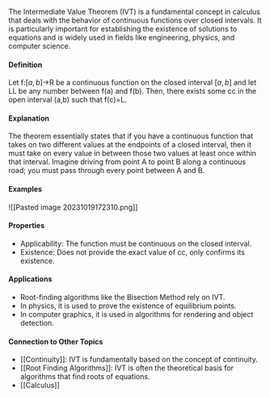 The Intermediate Value Theorem (IVT) is a fundamental concept in calculus that deals with the behavior of continuous functions over closed intervals. It is particularly important for establishing the existence of solutions to equations and is widely used in fields like engineering, physics, and computer science.

#### Definition

Let f:$[a,b]$→R be a continuous function on the closed interval $[a,b]$ and let LL be any number between f(a) and f(b). Then, there exists some cc in the open interval (a,b) such that f(c)=L.

#### Explanation

The theorem essentially states that if you have a continuous function that takes on two different values at the endpoints of a closed interval, then it must take on every value in between those two values at least once within that interval. Imagine driving from point A to point B along a continuous road; you must pass through every point between A and B.

#### Examples
![[Pasted image 20231019172310.png]]
#### Properties

- Applicability: The function must be continuous on the closed interval.
- Existence: Does not provide the exact value of cc, only confirms its existence.

#### Applications

- Root-finding algorithms like the Bisection Method rely on IVT.
- In physics, it is used to prove the existence of equilibrium points.
- In computer graphics, it is used in algorithms for rendering and object detection.

#### Connection to Other Topics

- [[Continuity]]: IVT is fundamentally based on the concept of continuity.
- [[Root Finding Algorithms]]: IVT is often the theoretical basis for algorithms that find roots of equations.
- [[Calculus]]